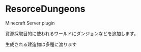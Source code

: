 ResorceDungeons
===============

Minecraft Server plugin

資源採取目的に使われるワールドにダンジョンなどを追加します。

生成される建造物は多種に渡ります
